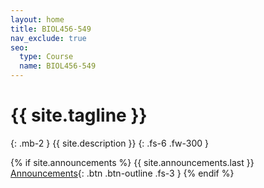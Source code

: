 ```yaml
---
layout: home
title: BIOL456-549
nav_exclude: true
seo:
  type: Course
  name: BIOL456-549
---
```


# {{ site.tagline }}
{: .mb-2 }
{{ site.description }}
{: .fs-6 .fw-300 }

{% if site.announcements %}
{{ site.announcements.last }}
[Announcements](announcements.md){: .btn .btn-outline .fs-3 }
{% endif %}

